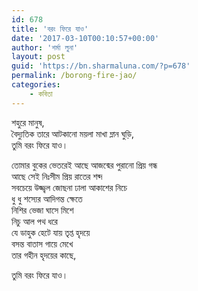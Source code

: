 ```yaml
---
id: 678
title: 'বরং ফিরে যাও'
date: '2017-03-10T00:10:57+00:00'
author: 'শর্মা লুনা'
layout: post
guid: 'https://bn.sharmaluna.com/?p=678'
permalink: /borong-fire-jao/
categories:
    - কবিতা
---
```


শহুরে মানুষ,  
বৈদ্যুতিক তারে আটকানো ময়লা মাখা ম্লান ঘুড়ি,  
তুমি বরং ফিরে যাও।

তোমার বুকের ভেতরেই আছে আজন্মের পুরানো প্রিয় গন্ধ  
আছে সেই নিঃসীম প্রিয় রাতের শব্দ  
সবচেয়ে উজ্জ্বল জোছনা ঢালা আকাশের নিচে  
ধু ধু শস্যের আদিগন্ত ক্ষেতে  
নিশির ভেজা ঘাসে মিশে  
নিচু আল পথ ধরে  
যে ডাহুক হেটে যায় তৃপ্ত হৃদয়ে  
বসন্ত বাতাস গায়ে মেখে  
তার গহীন হৃদয়ের কাছে,

তুমি বরং ফিরে যাও।
